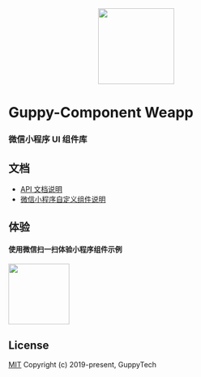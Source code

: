 <div align="center">
  <img width = '150' height ='150' src ="http://www.hezhiyi.com/guppy/guppy_logo_tran.png"/>
</div>

# Guppy-Component Weapp
### 微信小程序 UI 组件库

## 文档
- [API 文档说明](http://www.hezhiyi.com/guppy/docs/component/weapp/guide/start.html)
- [微信小程序自定义组件说明](https://developers.weixin.qq.com/miniprogram/dev/framework/custom-component/)

## 体验
#### 使用微信扫一扫体验小程序组件示例
<img width = '120' height ='120' src ="http://www.hezhiyi.com/guppy/guppy_compon_qrcode.jpg"/>

## License
[MIT](https://opensource.org/licenses/MIT)
Copyright (c) 2019-present, GuppyTech
